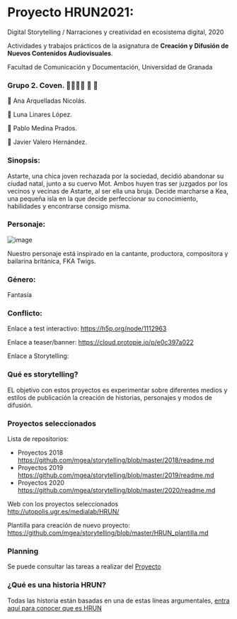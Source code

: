# Proyecto HRUN2021:
Digital Storytelling / Narraciones y creatividad en ecosistema digital, 2020

Actividades y trabajos prácticos de la asignatura de **Creación y Difusión de Nuevos Contenidos Audiovisuales**. 

Facultad de Comunicación y Documentación, Universidad de Granada 

### Grupo 2. Coven. 🧙🏻‍♀️🔮 📿 🧿
👒 Ana Arquelladas Nicolás. 

👀 Luna Linares López. 

👃 Pablo Medina Prados. 

👄 Javier Valero Hernández.	



### Sinopsis:

Astarte, una chica joven rechazada por la sociedad, decidió abandonar su ciudad natal, junto a su cuervo Mot. Ambos huyen tras ser juzgados por los vecinos y vecinas de Astarte, al ser ella una bruja. Decide marcharse a Kea, una pequeña isla en la que decide perfeccionar su conocimiento, habilidades y encontrarse consigo misma.

### Personaje:
![image](https://user-images.githubusercontent.com/79904490/115052268-0cd2c500-9ede-11eb-9cfb-edf332360345.png)

Nuestro personaje está inspirado en la cantante, productora, compositora y bailarina británica, FKA Twigs.

### Género:
Fantasía

### Conflicto:

Enlace a test interactivo: https://h5p.org/node/1112963

Enlace a teaser/banner: https://cloud.protopie.io/p/e0c397a022

Enlace a Storytelling: 










### Qué es storytelling?  

EL objetivo con estos proyectos es experimentar sobre diferentes medios y estilos de publicación la creación de historias, personajes y modos de difusión. 

### Proyectos seleccionados 


Lista de repositorios:


- Proyectos 2018 https://github.com/mgea/storytelling/blob/master/2018/readme.md 
- Proyectos 2019 https://github.com/mgea/storytelling/blob/master/2019/readme.md
- Proyectos 2020 https://github.com/mgea/storytelling/blob/master/2020/readme.md

Web con los proyectos seleccionados  http://utopolis.ugr.es/medialab/HRUN/

Plantilla para creación de nuevo proyecto: https://github.com/mgea/storytelling/blob/master/HRUN_plantilla.md 


### Planning

Se puede consultar las tareas a realizar del [Proyecto](https://github.com/mgea/storytelling/projects)


### ¿Qué es una historia HRUN?


Todas las historia están basadas en una de estas líneas argumentales, [entra aquí para conocer que es HRUN](https://github.com/mgea/storytelling_21/blob/master/What_is_a_HRUN_story.md)  


